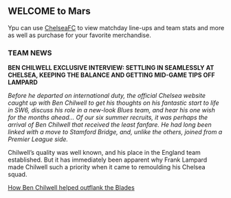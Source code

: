 ## WELCOME to Mars


Ypu can use [ChelseaFC](https://www.chelseafc.com/en) to view matchday line-ups and team stats and more as well as purchase for your favorite merchandise.

### TEAM NEWS

**BEN CHILWELL EXCLUSIVE INTERVIEW: SETTLING IN SEAMLESSLY AT CHELSEA, KEEPING THE BALANCE AND GETTING MID-GAME TIPS OFF LAMPARD**

_Before he departed on international duty, the official Chelsea website caught up with Ben Chilwell to get his thoughts on his fantastic start to life in SW6, discuss his role in a new-look Blues team, and hear his one wish for the months ahead…
Of our six summer recruits, it was perhaps the arrival of Ben Chilwell that received the least fanfare. He had long been linked with a move to Stamford Bridge, and, unlike the others, joined from a Premier League side._ 

Chilwell’s quality was well known, and his place in the England team established. But it has immediately been apparent why Frank Lampard made Chilwell such a priority when it came to remoulding his Chelsea squad.

[How Ben Chilwell helped outflank the Blades](https://www.chelseafc.com/en/news/2020/11/08/the-debrief--chelsea-vs-sheffield-united?utm_campaign=SEO&utm_medium=internallink&utm_source=web)
